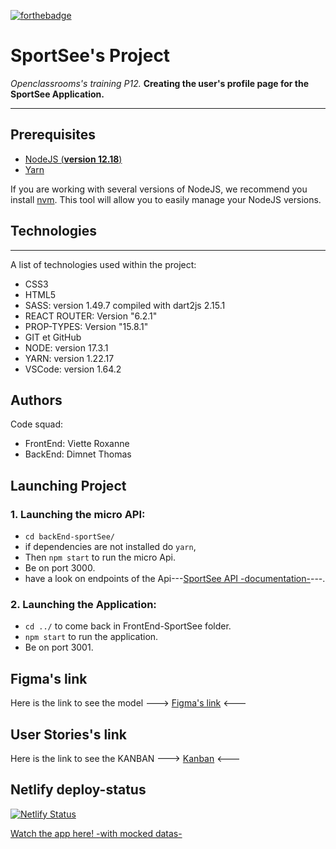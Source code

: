 [![forthebadge](https://forthebadge.com/images/badges/made-with-markdown.svg)](https://forthebadge.com)

# SportSee's Project
*Openclassrooms's training P12.*
**Creating the user's profile page for the SportSee Application.**
***
## Prerequisites

- [NodeJS (**version 12.18**)](https://nodejs.org/en/)
- [Yarn](https://yarnpkg.com/)

If you are working with several versions of NodeJS, we recommend you install [nvm](https://github.com/nvm-sh/nvm). This tool will allow you to easily manage your NodeJS versions.
## Technologies
***
A list of technologies used within the project:
* CSS3
* HTML5
* SASS: version 1.49.7 compiled with dart2js 2.15.1
* REACT ROUTER: Version "6.2.1"
* PROP-TYPES: Version "15.8.1"
* GIT et GitHub
* NODE: version 17.3.1
* YARN: version 1.22.17
* VSCode: version 1.64.2

## Authors
Code squad: 
* FrontEnd: Viette Roxanne
* BackEnd: Dimnet Thomas
## Launching Project
### 1. Launching the micro API: 
* ```cd backEnd-sportSee/``` 
* if dependencies are not installed do ```yarn```,
* Then ```npm start``` to run the micro Api.
* Be on port 3000.
* have a look on endpoints of the Api---[SportSee API -documentation-](https://github.com/OpenClassrooms-Student-Center/P9-front-end-dashboard#4-endpoints)---.
### 2. Launching the Application: 
* ```cd ../``` to come back in FrontEnd-SportSee folder.
* ```npm start``` to run the application.
* Be on port 3001.
## Figma's link
Here is the link to see the model ---> [Figma's link](https://www.figma.com/file/BMomGVZqLZb811mDMShpLu/UI-design-Sportify-FR?node-id=1%3A2) <---
## User Stories's link
Here is the link to see the KANBAN ---> [Kanban](https://www.notion.so/Tableau-de-bord-SportSee-6686aa4b5f44417881a4884c9af5669e) <---
## Netlify deploy-status
[![Netlify Status](https://api.netlify.com/api/v1/badges/a650edb8-ea85-40a8-acff-0a466aad3e21/deploy-status)](https://app.netlify.com/sites/oc-rv-sportsee-project/deploys)

[Watch the app here! -with mocked datas-](https://oc-rv-sportsee-project.netlify.app/)